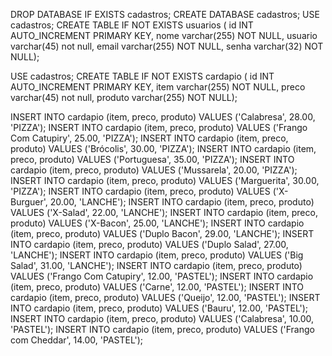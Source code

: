 <!-- Código para rodar no SQL/Banco de dados antes de abrir o site -->

DROP DATABASE IF EXISTS cadastros;
CREATE DATABASE cadastros;
USE cadastros;
CREATE TABLE IF NOT EXISTS usuarios (
  id INT AUTO_INCREMENT PRIMARY KEY,
  nome varchar(255)  NOT NULL,
  usuario varchar(45) not null,
  email varchar(255)  NOT NULL,
  senha varchar(32) NOT NULL);


USE cadastros;
CREATE TABLE IF NOT EXISTS cardapio (
  id INT AUTO_INCREMENT PRIMARY KEY,
  item varchar(255)  NOT NULL,
  preco varchar(45) not null,
  produto varchar(255)  NOT NULL);


INSERT INTO cardapio (item, preco, produto) VALUES ('Calabresa', 28.00, 'PIZZA');
INSERT INTO cardapio (item, preco, produto) VALUES ('Frango Com Catupiry', 25.00, 'PIZZA');
INSERT INTO cardapio (item, preco, produto) VALUES ('Brócolis', 30.00, 'PIZZA');
INSERT INTO cardapio (item, preco, produto) VALUES ('Portuguesa', 35.00, 'PIZZA');
INSERT INTO cardapio (item, preco, produto) VALUES ('Mussarela', 20.00, 'PIZZA');
INSERT INTO cardapio (item, preco, produto) VALUES ('Marguerita', 30.00, 'PIZZA');
INSERT INTO cardapio (item, preco, produto) VALUES ('X-Burguer', 20.00, 'LANCHE');
INSERT INTO cardapio (item, preco, produto) VALUES ('X-Salad', 22.00, 'LANCHE');
INSERT INTO cardapio (item, preco, produto) VALUES ('X-Bacon', 25.00, 'LANCHE');
INSERT INTO cardapio (item, preco, produto) VALUES ('Duplo Bacon', 29.00, 'LANCHE');
INSERT INTO cardapio (item, preco, produto) VALUES ('Duplo Salad', 27.00, 'LANCHE');
INSERT INTO cardapio (item, preco, produto) VALUES ('Big Salad', 31.00, 'LANCHE');
INSERT INTO cardapio (item, preco, produto) VALUES ('Frango Com Catupiry', 12.00, 'PASTEL');
INSERT INTO cardapio (item, preco, produto) VALUES ('Carne', 12.00, 'PASTEL');
INSERT INTO cardapio (item, preco, produto) VALUES ('Queijo', 12.00, 'PASTEL');
INSERT INTO cardapio (item, preco, produto) VALUES ('Bauru', 12.00, 'PASTEL');
INSERT INTO cardapio (item, preco, produto) VALUES ('Calabresa', 10.00, 'PASTEL');
INSERT INTO cardapio (item, preco, produto) VALUES ('Frango com Cheddar', 14.00, 'PASTEL');